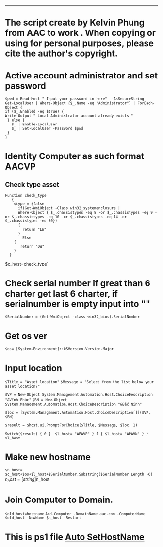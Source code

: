 ***
# The script create by Kelvin Phung from AAC to work . When copying or using for personal purposes, please cite the author's copyright.
# Active account administrator and set password  
    $pwd = Read-Host " Input your password in here"  -AsSecureString
    Get-LocalUser | Where-Object {$_.Name -eq "Administrator"} | ForEach-Object {
    if ($_.Enabled -eq $true) {
    Write-Output " Local Administrator account already exists."
     } else {
       $_ | Enable-LocalUser
       $_ | Set-LocalUser -Password $pwd
     }
    }
# Identity Computer as such format AACVP 
## Check type asset 
    Function check_type
       {
        $type = $false
          if(Get-WmiObject -Class win32_systemenclosure | 
          Where-Object { $_.chassistypes -eq 8 -or $_.chassistypes -eq 9 -or $_.chassistypes -eq 10 -or $_.chassistypes -eq 14 -or $_.chassistypes -eq 30})
          {
            return "LW"
          }
            Else
        {
           return "DW"
        }
      }
$c_host=check_type``
# Check serial number if great than 6 charter get last 6 charter, if serialnumber is empty input into "" 
``$SerialNumber = (Get-WmiObject -class win32_bios).SerialNumber``
# Get os ver
``$os= [System.Environment]::OSVersion.Version.Major``
# Input location
``$Title = "Asset location"``
``$Message = "Select from the list below your asset location?"``

``$VP = New-Object System.Management.Automation.Host.ChoiceDescription "&Vĩnh Phúc"``
``$BN = New-Object System.Management.Automation.Host.ChoiceDescription "&Bắc Ninh"``

``$loc = [System.Management.Automation.Host.ChoiceDescription[]]($VP, $BN)``

``$result = $host.ui.PromptForChoice($Title, $Message, $loc, 1)``

``Switch($result)
{
   0 {  $l_host= "APAVP" }
   1 { $l_host= "APAVN" }
}
$l_host``
# Make new hostname
``$n_host= $c_host+$os+$l_host+$SerialNumber.Substring($SerialNumber.Length -6)``
$n_host=[string]$n_host
# Join Computer to Domain.
``$old_host=hostname``
``Add-Computer -DomainName aac.com -ComputerName $old_host -NewName $n_host -Restart``
# This is ps1 file [Auto SetHostName ](https://drive.google.com/file/d/1uc1vKgyTPRgZ60aQm5Z9gAy87h3rKPAi/view?usp=drive_link)
